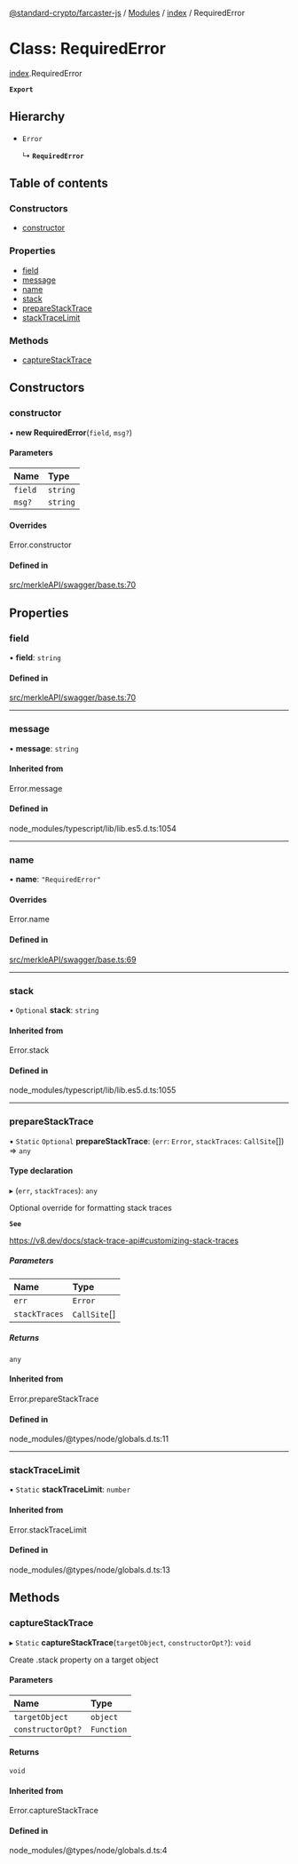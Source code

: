 [@standard-crypto/farcaster-js](../README.md) / [Modules](../modules.md) / [index](../modules/index.md) / RequiredError

# Class: RequiredError

[index](../modules/index.md).RequiredError

**`Export`**

## Hierarchy

- `Error`

  ↳ **`RequiredError`**

## Table of contents

### Constructors

- [constructor](index.RequiredError.md#constructor)

### Properties

- [field](index.RequiredError.md#field)
- [message](index.RequiredError.md#message)
- [name](index.RequiredError.md#name)
- [stack](index.RequiredError.md#stack)
- [prepareStackTrace](index.RequiredError.md#preparestacktrace)
- [stackTraceLimit](index.RequiredError.md#stacktracelimit)

### Methods

- [captureStackTrace](index.RequiredError.md#capturestacktrace)

## Constructors

### constructor

• **new RequiredError**(`field`, `msg?`)

#### Parameters

| Name | Type |
| :------ | :------ |
| `field` | `string` |
| `msg?` | `string` |

#### Overrides

Error.constructor

#### Defined in

[src/merkleAPI/swagger/base.ts:70](https://github.com/standard-crypto/farcaster-js/blob/main/src/merkleAPI/swagger/base.ts#L70)

## Properties

### field

• **field**: `string`

#### Defined in

[src/merkleAPI/swagger/base.ts:70](https://github.com/standard-crypto/farcaster-js/blob/main/src/merkleAPI/swagger/base.ts#L70)

___

### message

• **message**: `string`

#### Inherited from

Error.message

#### Defined in

node_modules/typescript/lib/lib.es5.d.ts:1054

___

### name

• **name**: ``"RequiredError"``

#### Overrides

Error.name

#### Defined in

[src/merkleAPI/swagger/base.ts:69](https://github.com/standard-crypto/farcaster-js/blob/main/src/merkleAPI/swagger/base.ts#L69)

___

### stack

• `Optional` **stack**: `string`

#### Inherited from

Error.stack

#### Defined in

node_modules/typescript/lib/lib.es5.d.ts:1055

___

### prepareStackTrace

▪ `Static` `Optional` **prepareStackTrace**: (`err`: `Error`, `stackTraces`: `CallSite`[]) => `any`

#### Type declaration

▸ (`err`, `stackTraces`): `any`

Optional override for formatting stack traces

**`See`**

https://v8.dev/docs/stack-trace-api#customizing-stack-traces

##### Parameters

| Name | Type |
| :------ | :------ |
| `err` | `Error` |
| `stackTraces` | `CallSite`[] |

##### Returns

`any`

#### Inherited from

Error.prepareStackTrace

#### Defined in

node_modules/@types/node/globals.d.ts:11

___

### stackTraceLimit

▪ `Static` **stackTraceLimit**: `number`

#### Inherited from

Error.stackTraceLimit

#### Defined in

node_modules/@types/node/globals.d.ts:13

## Methods

### captureStackTrace

▸ `Static` **captureStackTrace**(`targetObject`, `constructorOpt?`): `void`

Create .stack property on a target object

#### Parameters

| Name | Type |
| :------ | :------ |
| `targetObject` | `object` |
| `constructorOpt?` | `Function` |

#### Returns

`void`

#### Inherited from

Error.captureStackTrace

#### Defined in

node_modules/@types/node/globals.d.ts:4
